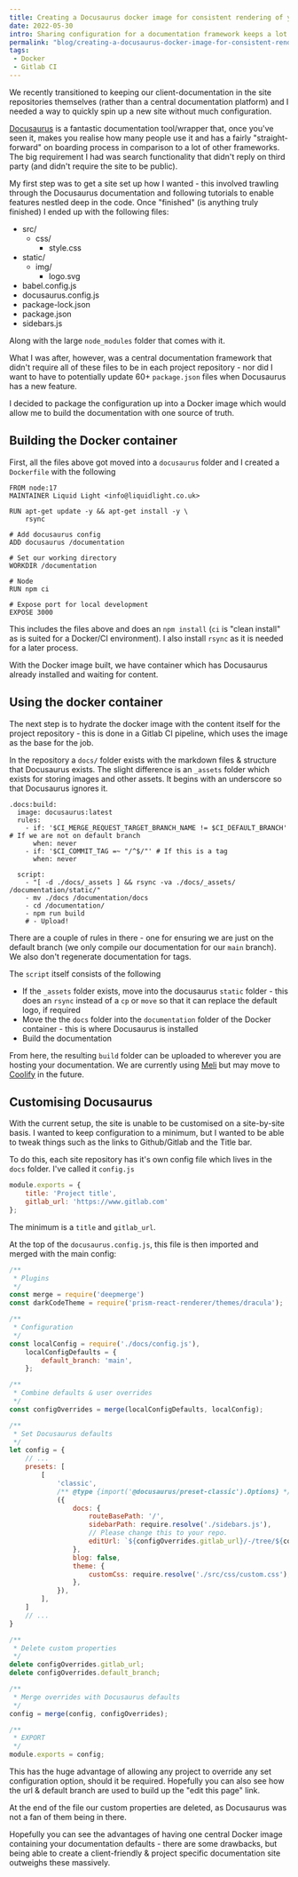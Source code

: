 ```yaml
---
title: Creating a Docusaurus docker image for consistent rendering of your documentation
date: 2022-05-30
intro: Sharing configuration for a documentation framework keeps a lot of noise out of your project repository. This blog explains how we use a Docker image to reduce the friction in writing and displaying documentation
permalink: "blog/creating-a-docusaurus-docker-image-for-consistent-rendering-of-your-documentation/"
tags:
 - Docker
 - Gitlab CI
---
```


We recently transitioned to keeping our client-documentation in the site repositories themselves (rather than a central documentation platform) and I needed a way to quickly spin up a new site without much configuration.

[Docusaurus](https://docusaurus.io/) is a fantastic documentation tool/wrapper that, once you've seen it, makes you realise how many people use it and has a fairly "straight-forward" on boarding process in comparison to a lot of other frameworks. The big requirement I had was search functionality that didn't reply on third party (and didn't require the site to be public).

My first step was to get a site set up how I wanted - this involved trawling through the Docusaurus documentation and following tutorials to enable features nestled deep in the code. Once "finished" (is anything truly finished) I ended up with the following files:

- src/
    - css/
        - style.css
- static/
    - img/
        - logo.svg
- babel.config.js
- docusaurus.config.js
- package-lock.json
- package.json
- sidebars.js

Along with the large `node_modules` folder that comes with it.

What I was after, however, was a central documentation framework that didn't require all of these files to be in each project repository - nor did I want to have to potentially update 60+ `package.json` files when Docusaurus has a new feature.

I decided to package the configuration up into a Docker image which would allow me to build the documentation with one source of truth.

## Building the Docker container

First, all the files above got moved into a `docusaurus`  folder and I created a `Dockerfile` with the following

```
FROM node:17
MAINTAINER Liquid Light <info@liquidlight.co.uk>

RUN apt-get update -y && apt-get install -y \
    rsync

# Add docusaurus config
ADD docusaurus /documentation

# Set our working directory
WORKDIR /documentation

# Node
RUN npm ci

# Expose port for local development
EXPOSE 3000
```

This includes the files above and does an `npm install` (`ci` is "clean install" as is suited for a Docker/CI environment). I also install `rsync` as it is needed for a later process.

With the Docker image built, we have container which has Docusaurus already installed and waiting for content.

## Using the docker container

The next step is to hydrate the docker image with the content itself for the project repository - this is done in a Gitlab CI pipeline, which uses the image as the base for the job.

In the repository a `docs/` folder exists with the markdown files & structure that Docusaurus exists. The slight difference is an `_assets` folder which exists for storing images and other assets. It begins with an underscore so that Docusaurus ignores it.

```
.docs:build:
  image: docusaurus:latest
  rules:
    - if: '$CI_MERGE_REQUEST_TARGET_BRANCH_NAME != $CI_DEFAULT_BRANCH' # If we are not on default branch
      when: never
    - if: '$CI_COMMIT_TAG =~ "/^$/"' # If this is a tag
      when: never

  script:
    - "[ -d ./docs/_assets ] && rsync -va ./docs/_assets/ /documentation/static/"
    - mv ./docs /documentation/docs
    - cd /documentation/
    - npm run build
    # - Upload!
```

There are a couple of rules in there - one for ensuring we are just on the default branch (we only compile our documentation for our `main` branch). We also don't regenerate documentation for tags.

The `script` itself consists of the following

- If the `_assets` folder exists, move into the docusaurus `static` folder - this does an `rsync` instead of a `cp` or `move` so that it can replace the default logo, if required
- Move the the `docs` folder into the `documentation` folder of the Docker container - this is where Docusaurus is installed
- Build the documentation

From here, the resulting `build` folder can be uploaded to wherever you are hosting your documentation. We are currently using [Meli](https://github.com/getmeli/meli) but may move to [Coolify](https://github.com/coollabsio/coolify) in the future.

## Customising Docusaurus

With the current setup, the site is unable to be customised on a site-by-site basis. I wanted to keep configuration to a minimum, but I wanted to be able to tweak things such as the links to Github/Gitlab and the Title bar.

To do this, each site repository has it's own config file which lives in the `docs` folder. I've called it `config.js`

```js
module.exports = {
	title: 'Project title',
	gitlab_url: 'https://www.gitlab.com'
};
```

The minimum is a `title` and `gitlab_url`.

At the top of the `docusaurus.config.js`, this file is then imported and merged with the main config:

```js
/**
 * Plugins
 */
const merge = require('deepmerge')
const darkCodeTheme = require('prism-react-renderer/themes/dracula');

/**
 * Configuration
 */
const localConfig = require('./docs/config.js'),
	localConfigDefaults = {
		default_branch: 'main',
	};

/**
 * Combine defaults & user overrides
 */
const configOverrides = merge(localConfigDefaults, localConfig);

/**
 * Set Docusaurus defaults
 */
let config = {
	// ...
	presets: [
		[
			'classic',
			/** @type {import('@docusaurus/preset-classic').Options} */
			({
				docs: {
					routeBasePath: '/',
					sidebarPath: require.resolve('./sidebars.js'),
					// Please change this to your repo.
					editUrl: `${configOverrides.gitlab_url}/-/tree/${configOverrides.default_branch}/`,
				},
				blog: false,
				theme: {
					customCss: require.resolve('./src/css/custom.css'),
				},
			}),
		],
	]
    // ...
}

/**
 * Delete custom properties
 */
delete configOverrides.gitlab_url;
delete configOverrides.default_branch;

/**
 * Merge overrides with Docusaurus defaults
 */
config = merge(config, configOverrides);

/**
 * EXPORT
 */
module.exports = config;
```

This has the huge advantage of allowing any project to override any set configuration option, should it be required. Hopefully you can also see how the url & default branch are used to build up the "edit this page" link.

At the end of the file our custom properties are deleted, as Docusaurus was not a fan of them being in there.

Hopefully you can see the advantages of having one central Docker image containing your documentation defaults - there are some drawbacks, but being able to create a client-friendly & project specific documentation site outweighs these massively.
